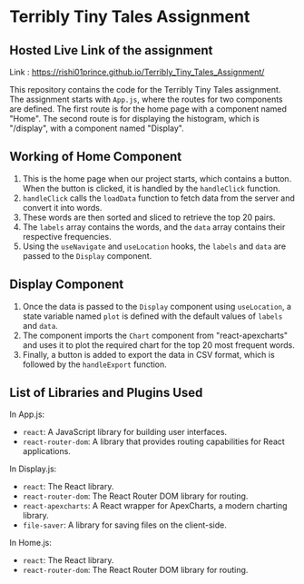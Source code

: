 # Terribly Tiny Tales Assignment

## Hosted Live Link of the assignment
Link : https://rishi01prince.github.io/Terribly_Tiny_Tales_Assignment/

This repository contains the code for the Terribly Tiny Tales assignment. The assignment starts with `App.js`, where the routes for two components are defined. The first route is for the home page with a component named "Home". The second route is for displaying the histogram, which is "/display", with a component named "Display".

## Working of Home Component

1. This is the home page when our project starts, which contains a button. When the button is clicked, it is handled by the `handleClick` function.
2. `handleClick` calls the `loadData` function to fetch data from the server and convert it into words.
3. These words are then sorted and sliced to retrieve the top 20 pairs.
4. The `labels` array contains the words, and the `data` array contains their respective frequencies.
5. Using the `useNavigate` and `useLocation` hooks, the `labels` and `data` are passed to the `Display` component.

## Display Component

1. Once the data is passed to the `Display` component using `useLocation`, a state variable named `plot` is defined with the default values of `labels` and `data`.
2. The component imports the `Chart` component from "react-apexcharts" and uses it to plot the required chart for the top 20 most frequent words.
3. Finally, a button is added to export the data in CSV format, which is followed by the `handleExport` function.

## List of Libraries and Plugins Used

In App.js:

- `react`: A JavaScript library for building user interfaces.
- `react-router-dom`: A library that provides routing capabilities for React applications.

In Display.js:

- `react`: The React library.
- `react-router-dom`: The React Router DOM library for routing.
- `react-apexcharts`: A React wrapper for ApexCharts, a modern charting library.
- `file-saver`: A library for saving files on the client-side.

In Home.js:

- `react`: The React library.
- `react-router-dom`: The React Router DOM library for routing.


